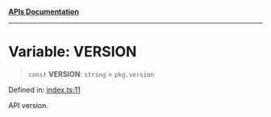 [**APIs Documentation**](../README.md)

***

# Variable: VERSION

> `const` **VERSION**: `string` = `pkg.version`

Defined in: [index.ts:11](https://github.com/daidodo/format-imports/blob/6fa466521c4048be8236686fd87f433f44d2b81e/src/lib/index.ts#L11)

API version.
